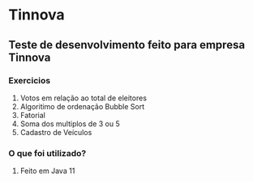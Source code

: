 # Tinnova

## Teste de desenvolvimento feito para empresa Tinnova

### Exercicios
  
   1. Votos em relação ao total de eleitores
   2. Algoritimo de ordenação Bubble Sort
   3. Fatorial
   4. Soma dos multiplos de 3 ou 5
   5. Cadastro de Veículos

### O que foi utilizado?

  1. Feito em Java 11
  

